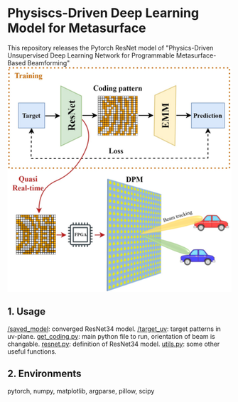 # Physiscs-Driven Deep Learning Model for Metasurface
This repository releases the Pytorch ResNet model of "Physics-Driven Unsupervised Deep Learning Network for Programmable Metasurface-Based Beamforming"
![shceme](imgs/scheme_1.png "shceme")

## 1. Usage
[/saved_model](/saved_model): converged ResNet34 model.
[/target_uv](/target_uv): target patterns in uv-plane.
[get_coding.py](get_coding.py): main python file to run, orientation of beam is changable.
[resnet.py](resnet.py): definition of ResNet34 model.
[utils.py](utils.py): some other useful functions.

## 2. Environments 
pytorch, numpy, matplotlib, argparse, pillow, scipy
